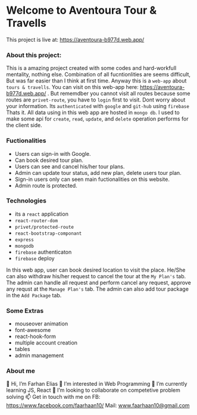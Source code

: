 # Welcome to Aventoura Tour & Travells

This project is live at: https://aventoura-b977d.web.app/

### About this project:
This is a amazing project created with some codes and hard-workfull mentality, nothing else.  Combination of all fucntionlities are seems difficult, But was far easier than I think at first time. Anyway this is a `web-app` about `tours & travells`. You can visit on this web-app here: https://aventoura-b977d.web.app/ . But rememdber you cannot visit all routes because some routes are `privet-route`, you have to `login` first to visit. Dont worry about your information. Its `authenticated` with `google` and `git-hub` using `firebase` Thats it. All data using in this web app are hosted in `mongo db`. I used to make some api for `create`, `read`, `update`, and `delete` operation performs for the client side.

### Fuctionalities
-	Users can sign-in with Google.
-	Can book desired tour plan.
-	Users can see and cancel his/her tour plans.
-	Admin can update tour status, add new plan, delete users tour plan.
-	Sign-in users only can seen main fuctionalities on this website.
-	Admin route is protected.


### Technologies
- its a `react` application
- `react-router-dom`
- `privet/protected-route`
- `react-bootstrap-componant`
- `express`
- `mongodb`
- `firebase` authenticaton
- `firebase` deploy

In this web app, user can book desired location to visit the place. He/She can also withdraw his/her request to cancel the tour at the `My Plan's` tab. The admin can handle all request and perform cancel any request, approve any requst at the `Manage Plan's` tab. The admin can also add tour package in the `Add Package` tab.

### Some Extras
- mouseover animation
- font-awesome
- react-hook-form
- multiple account creation
- tables
- admin management

### About me
👋 Hi, I’m Farhan Elias
👀 I’m interested in Web Programming
🌱 I’m currently learning JS, React
💞️ I’m looking to collaborate on competetive problem solving
📫 Get in touch with me on FB: https://www.facebook.com/faarhaan10/ Mail: www.faarhaan10@gmail.com
